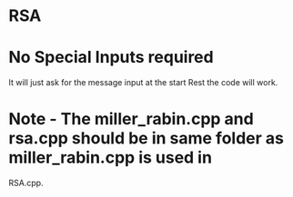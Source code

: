 # RSA

# No Special Inputs required
 It will just ask for the message input at the start
 Rest the code will work.

# Note - The miller_rabin.cpp and rsa.cpp should be in same folder as miller_rabin.cpp is used in 
RSA.cpp.
